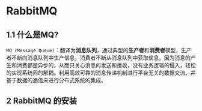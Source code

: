 # RabbitMQ

## 1.1 什么是MQ?

`MQ (Message Queue)`：翻译为**消息队列**，通过典型的**生产者**和**消费者**模型，生产者不断向消息队列中生产信息，消费者不断从消息队列中获取信息。因为消息的产生和消费都是异步的，从而只关心消息的发送和接收，没有业务逻辑的侵入，轻松的实现系统间的解耦。利用高效可靠的消息传递机制进行平台无关的数据交流，并基于数据的通信来进行分布式系统的集成。

## 2 RabbitMQ 的安装

